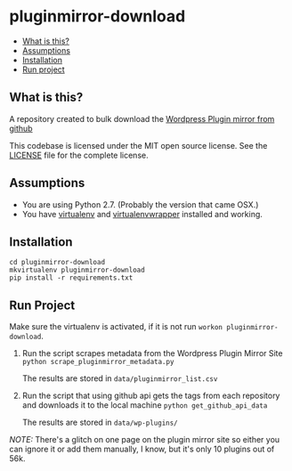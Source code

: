 pluginmirror-download
=====================

* [What is this?](#what-is-this)
* [Assumptions](#assumptions)
* [Installation](#installation)
* [Run project](#run-project)

What is this?
-------------

A repository created to bulk download the [Wordpress Plugin mirror from github](http://www.pluginmirror.com/)

This codebase is licensed under the MIT open source license. See the [LICENSE](LICENSE) file for the complete license.

Assumptions
-----------

* You are using Python 2.7. (Probably the version that came OSX.)
* You have [virtualenv](https://pypi.python.org/pypi/virtualenv) and [virtualenvwrapper](https://pypi.python.org/pypi/virtualenvwrapper) installed and working.


Installation
------------

```
cd pluginmirror-download
mkvirtualenv pluginmirror-download
pip install -r requirements.txt
```

Run Project
-----

Make sure the virtualenv is activated, if it is not run `workon pluginmirror-download`.

1. Run the script scrapes metadata from the Wordpress Plugin Mirror Site
	`python scrape_pluginmirror_metadata.py`

	The results are stored in `data/pluginmirror_list.csv`

2. Run the script that using github api gets the tags from each repository and downloads it to the local machine
	`python get_github_api_data`

	The results are stored in `data/wp-plugins/`

*NOTE:* There's a glitch on one page on the plugin mirror site so either you can ignore it or add them manually, I know, but it's only 10 plugins out of 56k.